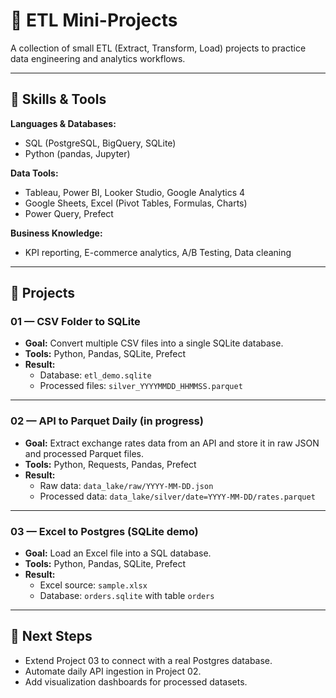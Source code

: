 # 🚀 ETL Mini-Projects

A collection of small ETL (Extract, Transform, Load) projects to practice data engineering and analytics workflows.

---

## 🧠 Skills & Tools

**Languages & Databases:**
- SQL (PostgreSQL, BigQuery, SQLite)
- Python (pandas, Jupyter)

**Data Tools:**
- Tableau, Power BI, Looker Studio, Google Analytics 4
- Google Sheets, Excel (Pivot Tables, Formulas, Charts)
- Power Query, Prefect

**Business Knowledge:**
- KPI reporting, E-commerce analytics, A/B Testing, Data cleaning

---

## 📂 Projects

### 01 — CSV Folder to SQLite
- **Goal:** Convert multiple CSV files into a single SQLite database.  
- **Tools:** Python, Pandas, SQLite, Prefect  
- **Result:**  
  - Database: `etl_demo.sqlite`  
  - Processed files: `silver_YYYYMMDD_HHMMSS.parquet`

---

### 02 — API to Parquet Daily (in progress)
- **Goal:** Extract exchange rates data from an API and store it in raw JSON and processed Parquet files.  
- **Tools:** Python, Requests, Pandas, Prefect  
- **Result:**  
  - Raw data: `data_lake/raw/YYYY-MM-DD.json`  
  - Processed data: `data_lake/silver/date=YYYY-MM-DD/rates.parquet`

---

### 03 — Excel to Postgres (SQLite demo)
- **Goal:** Load an Excel file into a SQL database.  
- **Tools:** Python, Pandas, SQLite, Prefect  
- **Result:**  
  - Excel source: `sample.xlsx`  
  - Database: `orders.sqlite` with table `orders`

---

## 📌 Next Steps
- Extend Project 03 to connect with a real Postgres database.  
- Automate daily API ingestion in Project 02.  
- Add visualization dashboards for processed datasets.  
